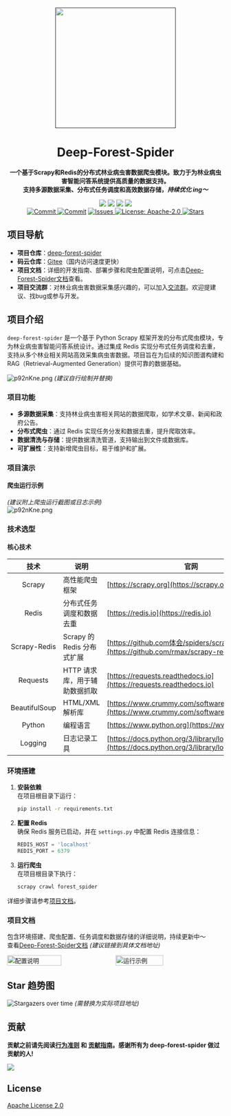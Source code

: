 

<p align="center">
    <a href="" target="_blank">
      <img src="https://s1.ax1x.com/2023/07/02/pCDR0W4.png" width="280" />
    </a>
</p>

<h1 align="center">Deep-Forest-Spider</h1>
<p align="center"><strong>一个基于Scrapy和Redis的分布式林业病虫害数据爬虫模块。致力于为林业病虫害智能问答系统提供高质量的数据支持。<br>支持多源数据采集、分布式任务调度和高效数据存储，<em>持续优化 ing～</em></strong></p>

<div align="center">
    <a href="#公众号"><img src="https://img.shields.io/badge/公众号-林业智能-blue.svg?style=plasticr"></a>
    <a href="#公众号"><img src="https://img.shields.io/badge/交流群-加入开发-green.svg?style=plasticr"></a>
    <a href="https://github.com/username/deep-forest-spider"><img src="https://img.shields.io/badge/github-项目地址-yellow.svg?style=plasticr"></a>
    <a href="https://gitee.com/username/deep-forest-spider"><img src="https://img.shields.io/badge/码云-项目地址-orange.svg?style=plasticr"></a>
    <a href="https://github.com/username/deep-forest-spider/commits" target="_blank"><br>
    <a href="https://github.com/username/deep-forest-spider/actions/workflows/deploy.yml" target="_blank">
        <img alt="Commit" src="https://github.com/username/deep-forest-spider/actions/workflows/deploy.yml/badge.svg?branch=main">
    </a>
    <a href="https://github.com/username/deep-forest-spider/commits" target="_blank">
        <img alt="Commit" src="https://img.shields.io/github/commit-activity/m/username/deep-forest-spider"></a>
    <a href="https://github.com/username/deep-forest-spider/issues" target="_blank">
        <img alt="Issues" src="https://img.shields.io/github/issues/username/deep-forest-spider">
    </a> 
    <a href="https://github.com/username/deep-forest-spider/blob/master/LICENSE" target="_blank">
        <img alt="License: Apache-2.0" src="https://img.shields.io/badge/License-Apache--2.0-blue.svg">
    </a> 
    <a href="https://github.com/username/deep-forest-spider/stargazers" target="_blank">
        <img alt="Stars" src="https://img.shields.io/github/stars/username/deep-forest-spider.svg?style=social">
    </a> 
</div>

## 项目导航

- **项目仓库**：[deep-forest-spider](https://github.com/username/deep-forest-spider)
- **码云仓库**：[Gitee](https://gitee.com/username/deep-forest-spider)（国内访问速度更快）
- **项目文档**：详细的开发指南、部署步骤和爬虫配置说明，可点击[Deep-Forest-Spider文档](#项目文档)查看。
- **项目交流群**：对林业病虫害数据采集感兴趣的，可以加入[交流群](#公众号)。欢迎提建议、找bug或参与开发。

## 项目介绍

`deep-forest-spider` 是一个基于 Python Scrapy 框架开发的分布式爬虫模块，专为林业病虫害智能问答系统设计。通过集成 Redis 实现分布式任务调度和去重，支持从多个林业相关网站高效采集病虫害数据。项目旨在为后续的知识图谱构建和 RAG（Retrieval-Augmented Generation）提供可靠的数据基础。

![p92nKne.png](./docs/image/爬虫架构图.jpg) *(建议自行绘制并替换)*

### 项目功能

- **多源数据采集**：支持林业病虫害相关网站的数据爬取，如学术文章、新闻和政府公告。
- **分布式爬虫**：通过 Redis 实现任务分发和数据去重，提升爬取效率。
- **数据清洗与存储**：提供数据清洗管道，支持输出到文件或数据库。
- **可扩展性**：支持新增爬虫目标，易于维护和扩展。

### 项目演示

#### 爬虫运行示例

*(建议附上爬虫运行截图或日志示例)*  
![p92nKne.png](./docs/image/爬虫运行截图.jpg)

### 技术选型

#### 核心技术

|        技术         | 说明                                       | 官网                                                         |
| :-----------------: | ------------------------------------------ | ------------------------------------------------------------ |
|       Scrapy        | 高性能爬虫框架                             | [https://scrapy.org](https://scrapy.org)                    |
|        Redis        | 分布式任务调度和数据去重                   | [https://redis.io](https://redis.io)                         |
|   Scrapy-Redis      | Scrapy 的 Redis 分布式扩展                 | [https://github.com体会/spiders/scrapy-redis](https://github.com/rmax/scrapy-redis) |
|       Requests      | HTTP 请求库，用于辅助数据抓取               | [https://requests.readthedocs.io](https://requests.readthedocs.io) |
|       BeautifulSoup | HTML/XML 解析库                            | [https://www.crummy.com/software/BeautifulSoup](https://www.crummy.com/software/BeautifulSoup) |
|        Python       | 编程语言                                   | [https://www.python.org](https://www.python.org)             |
|       Logging       | 日志记录工具                               | [https://docs.python.org/3/library/logging.html](https://docs.python.org/3/library/logging.html) |

### 环境搭建

1. **安装依赖**  
   在项目根目录下运行：
   ```bash
   pip install -r requirements.txt
   ```
2. **配置 Redis**  
   确保 Redis 服务已启动，并在 `settings.py` 中配置 Redis 连接信息：
   ```python
   REDIS_HOST = 'localhost'
   REDIS_PORT = 6379
   ```
3. **运行爬虫**  
   在项目根目录下执行：
   ```bash
   scrapy crawl forest_spider
   ```

详细步骤请参考[项目文档](#项目文档)。

### 项目文档

包含环境搭建、爬虫配置、任务调度和数据存储的详细说明，持续更新中～  
查看[Deep-Forest-Spider文档](#项目文档) *(建议链接到具体文档地址)*

<div style="display: flex; align-items: center;">
  <img src="./docs/image/配置说明.jpg" alt="配置说明" width="50%">
  <img src="./docs/image/运行示例.jpg" alt="运行示例" width="47%">
</div>

## Star 趋势图

![Stargazers over time](https://starchart.cc/username/deep-forest-spider.svg) *(需替换为实际项目地址)*

## 贡献

**贡献之前请先阅读[行为准则](CODE_OF_CONDUCT.md) 和 [贡献指南](CONTRIBUTING.md)。感谢所有为 deep-forest-spider 做过贡献的人!**

<a href="https://github.com/username/deep-forest-spider/graphs/contributors">
  <img src="https://contrib.rocks/image?repo=username/deep-forest-spider" />
</a>

## License

[Apache License 2.0](./LICENSE)